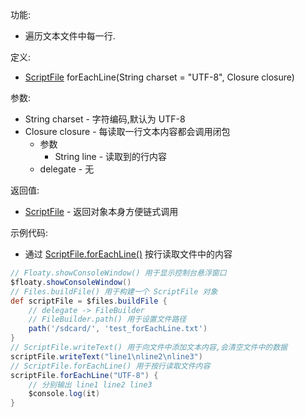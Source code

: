 功能:

+ 遍历文本文件中每一行.

定义:

+ [ScriptFile](/API/File/ScriptFile/README.md) forEachLine(String charset = "UTF-8", Closure
  closure)

参数:

+ String charset - 字符编码,默认为 UTF-8
+ Closure closure - 每读取一行文本内容都会调用闭包
    + 参数
        + String line - 读取到的行内容
    + delegate - 无

返回值:

+ [ScriptFile](/API/File/ScriptFile/README.md) - 返回对象本身方便链式调用

示例代码:

+ 通过 [ScriptFile.forEachLine()](/API/File/ScriptFile/README.md?id=forEachLine) 按行读取文件中的内容

```groovy
// Floaty.showConsoleWindow() 用于显示控制台悬浮窗口
$floaty.showConsoleWindow()
// Files.buildFile() 用于构建一个 ScriptFile 对象
def scriptFile = $files.buildFile {
    // delegate -> FileBuilder
    // FileBuilder.path() 用于设置文件路径
    path('/sdcard/', 'test_forEachLine.txt')
}
// ScriptFile.writeText() 用于向文件中添加文本内容,会清空文件中的数据
scriptFile.writeText("line1\nline2\nline3")
// ScriptFile.forEachLine() 用于按行读取文件内容
scriptFile.forEachLine("UTF-8") {
    // 分别输出 line1 line2 line3
    $console.log(it)
}
```